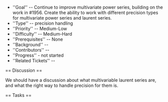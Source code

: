  * ''Goal'' -- Continue to improve multivariate power series, building on the work in #1956. Create the ability to work with different precision types for multivariate power series and laurent series. 
 * ''Type'' -- precision handling
 * ''Priority'' -- Medium-Low
 * ''Difficulty'' -- Medium-Hard
 * ''Prerequisites'' -- None
 * ''Background'' -- 
 * ''Contributors'' -- 
 * ''Progress'' - not started
 * ''Related Tickets'' -- 

== Discussion ==

We should have a discussion about what multivariable laurent series are, and what the right way to handle precision for them is.

== Tasks ==
